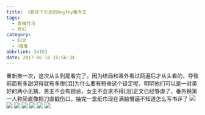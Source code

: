 ```yaml
---
title: 《我床下长出的boy》by番大王
tags:
  - 青梅竹马
  - 奇幻
category:
  - 扫文
  - Ⅰ强推
abbrlink: 34163
date: 2017-06-16 15:56:34
---
```

<meta name="referrer" content="no-referrer" />

>  
<!-- more -->

重新推一次，这次从头到尾看完了。因为结局和番外看过两遍后才从头看的，导致前面有多甜哭得就有多惨[泪]为什么要有短命这个设定呢，明明他们可以是一对美好的两小无猜，男主不会有顾忌，女主不会求不得[泪]正文已经够虐了，番外换第一人称简直像把刀直戳伤口。抽完一盒纸巾现在满脑懵逼不知道怎么写书评了
![](https://wx2.sinaimg.cn/mw690/0069kFhhgy1fgn066v4jzj30qo1bf47w.jpg)
![](https://wx3.sinaimg.cn/mw690/0069kFhhgy1fgn067b0mxj30qo1bfqbw.jpg)
![](https://wx1.sinaimg.cn/mw690/0069kFhhgy1fgn065re9kj30qo1bfgu3.jpg)
![](https://wx2.sinaimg.cn/mw690/0069kFhhgy1fgn06bhq7sj30qo1bfgvm.jpg)
![](https://wx4.sinaimg.cn/mw690/0069kFhhgy1fgn06ciechj30qo1bfdp5.jpg)
![](https://wx3.sinaimg.cn/mw690/0069kFhhgy1fgn06dokplj30qo1bfk0s.jpg)
![](https://wx3.sinaimg.cn/mw690/0069kFhhgy1fgn06feojyj30qo1bfth6.jpg)